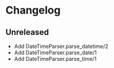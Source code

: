 # Changelog

## Unreleased

- Add DateTimeParser.parse_datetime/2
- Add DateTimeParser.parse_date/1
- Add DateTimeParser.parse_time/1
